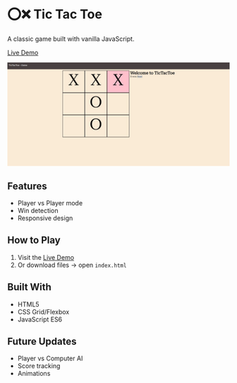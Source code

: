 # ⭕❌ Tic Tac Toe  
A classic game built with vanilla JavaScript.  

[Live Demo](https://earnest-pothos-cfbfa6.netlify.app/)  

![Game Screenshot](screenshot3.jpg)  

## Features  
- Player vs Player mode  
- Win detection  
- Responsive design  

## How to Play  
1. Visit the [Live Demo](https://earnest-pothos-cfbfa6.netlify.app/)  
2. Or download files → open `index.html`  

## Built With  
- HTML5  
- CSS Grid/Flexbox  
- JavaScript ES6  

## Future Updates  
- Player vs Computer AI  
- Score tracking  
- Animations  
